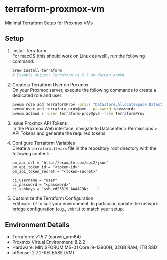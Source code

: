 # terraform-proxmox-vm  
Minimal Terraform Setup for Proxmox VMs

## Setup

1. Install Terraform  
   For macOS (this should work on Linux as well), run the following command:
   ```bash
   brew install terraform
   # Example output: Terraform v1.5.7 on darwin_arm64
   ```

2. Create a Terraform User on Proxmox  
   On your Proxmox server, execute the following commands to create a dedicated role and user:
   ```bash
   pveum role add TerraformProv -privs "Datastore.AllocateSpace Datastore.AllocateTemplate Datastore.Audit SDN.Use Sys.Modify VM.Allocate VM.Audit VM.Config.CDROM VM.Config.CPU VM.Config.Cloudinit VM.Config.Disk VM.Config.HWType VM.Config.Memory VM.Config.Network VM.Config.Options VM.Console VM.Monitor VM.PowerMgmt"
   pveum user add terraform-prov@pve --password <password>
   pveum aclmod / -user terraform-prov@pve -role TerraformProv
   ```

3. Issue Proxmox API Tokens  
   In the Proxmox Web interface, navigate to Datacenter > Permissions > API Tokens and generate the required tokens.

4. Configure Terraform Variables  
   Create a `terraform.tfvars` file in the repository root directory with the following content:
   ```hcl
   pm_api_url = "http://example.com/api2/json"
   pm_api_token_id = "<token-id>"
   pm_api_token_secret = "<token-secret>"

   ci_username = "user"
   ci_password = "<password>"
   ci_sshkeys = "ssh-ed25519 AAAAC3Nz ..."
   ```

5. Customize the Terraform Configuration  
   Edit `main.tf` to suit your environment. In particular, update the network bridge configuration (e.g., `vmbr3`) to match your setup.

## Environment Details

- Terraform: v1.5.7 (darwin_arm64)
- Proxmox Virtual Environment: 8.2.2
- Hardware: MINISFORUM MS-01 Core i9-13900H, 32GB RAM, 1TB SSD
- pfSense: 2.7.2-RELEASE (VM)
